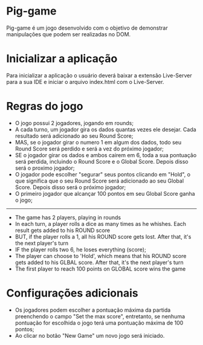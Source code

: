 # Pig-game
Pig-game é um jogo desenvolvido com o objetivo de demonstrar manipulações que podem ser realizadas no DOM.

# Inicializar a aplicação
Para inicializar a aplicação o usuário deverá baixar a extensão Live-Server para a sua IDE e iniciar o arquivo index.html com o Live-Server.

# Regras do jogo
- O jogo possui 2 jogadores, jogando em rounds;
- A cada turno, um jogador gira os dados quantas vezes ele desejar. Cada resultado será adicionado ao seu Round Score;
- MAS, se o jogador girar o numero 1 em algum dos dados, todo seu Round Score será perdido e será a vez do próximo jogador;
- SE o jogador girar os dados e ambos cairem em 6, toda a sua pontuação será perdida, incluindo o Round Score e o Global Score. Depois disso será o proximo jogador;
- O jogador pode escolher "segurar" seus pontos clicando em "Hold", o que significa que o seu Round Score será adicionado ao seu Global Score. Depois disso será o próximo jogador;
- O primeiro jogador que alcançar 100 pontos em seu Global Score ganha o jogo;

-------------------

- The game has 2 players, playing in rounds
- In each turn, a player rolls a dice as many times as he whishes. Each result gets added to his ROUND score
- BUT, if the player rolls a 1, all his ROUND score gets lost. After that, it's the next player's turn
- IF the player rolls two 6, he loses everything (score);
- The player can choose to 'Hold', which means that his ROUND score gets added to his GLBAL score. After that, it's the next player's turn
- The first player to reach 100 points on GLOBAL score wins the game

# Configurações adicionais
- Os jogadores podem escolher a pontuação máxima da partida preenchendo o campo "Set the max score", entretanto, se nenhuma pontuação for escolhida o jogo terá uma pontuação máxima de 100 pontos;
- Ao clicar no botão "New Game" um novo jogo será iniciado.
